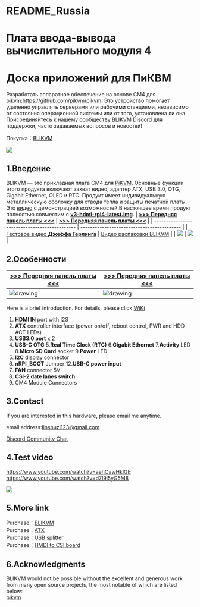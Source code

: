 # README_Russia

# Плата ввода-вывода вычислительного модуля 4

# Доска приложений для ПиКВМ

Разработать аппаратное обеспечение на основе CM4 для pikvm:https://github.com/pikvm/pikvm.
Это устройство помогает удаленно управлять серверами или рабочими станциями, независимо от состояния операционной системы или от того, установлена ли она. Присоединяйтесь к нашему  <a href="https://discord.com/invite/9Y374gUF6C" target="_blank">сообществу BLIKVM Discord</a> для поддержки, часто задаваемых вопросов и новостей! 

Покупка：<a href="https://www.aliexpress.com/item/1005003262886521.html?spm=a2g0o.store_pc_allProduct.8148356.5.39cd62bejpZaWF" target="_blank">BLIKVM</a>

![](https://github.com/ThomasVon2021/pikvm-CM4-Board/blob/main/images/physical_img/blikvm8.jpg)

## 1.Введение

BLIKVM — это прикладная плата CM4 для [PiKVM](https://pikvm.org/). Основные функции этого продукта включают захват видео, адаптер ATX, USB 3.0, OTG, Gigabit Ethernet, OLED и RTC. Продукт имеет индивидуальную металлическую оболочку для отвода тепла и защиты печатной платы. Это [видео](https://www.youtube.com/watch?v=d7I9l5yG5M8) с демонстрацией возможностей.В настоящее время продукт полностью совместим с [**v3-hdmi-rpi4-latest.img**](https://files.pikvm.org/images/v3-hdmi-rpi4-latest.img.xz).
| **[>>> Передняя панель платы <<<](#diy-getting-started)** | **[>>> Передняя панель платы <<<](#pikvm-v3-hat)** |
| --------------------------------------------- | ------------------------------------------ |
| [Тестовое видео **Джеффа Герлинга**](https://www.youtube.com/watch?v=3OPd7svT3bE&t=856s) | [Видео распаковки BLIKVM](https://www.youtube.com/watch?v=aehOawHklGE&t=37s) |
| <img src="https://github.com/ThomasVon2021/pikvm-CM4-Board/blob/main/images/docs_image/1-1.png"/> | <img src="https://github.com/ThomasVon2021/pikvm-CM4-Board/blob/main/images/docs_image/1-2.png"/> |

## 2.Особенности
| **[>>> Передняя панель платы <<<](#diy-getting-started)** | **[>>> Передняя панель платы <<<](#pikvm-v3-hat)** |
| --------------------------------------------- | ------------------------------------------ |
| <img src="https://github.com/ThomasVon2021/pikvm-CM4-Board/blob/main/images/docs_image/2-1.png" alt="drawing"/> | <img src="https://github.com/ThomasVon2021/pikvm-CM4-Board/blob/main/images/docs_image/2-2.png" alt="drawing"/> |

Here is a brief introduction. For details, please click <a href="https://github.com/ThomasVon2021/pikvm-CM4-Board/wiki#features" target="_blank">WiKi</a>
1. **HDMI IN** port with I2S
2. **ATX** controller interface (power on/off, reboot control, PWR and HDD ACT LEDs)
3. **USB3.0 port**  x 2
4. **USB-C OTG**
5.**Real Time Clock (RTC)**
6.**Gigabit Ethernet**
7.**Activity** LED 
8.**Micro SD Card** socket
9.**Power** LED
10. **I2C** display connector
11. **nRPI_BOOT** Jumper
12.**USB-C power input** 
13. **FAN** connector 5V
14. **CSI-2 date lanes switch**
15. CM4 Module Connectors

## 3.Contact
If you are interested in this hardware, please email me anytime.

email address:linshuzi123@gmail.com

<a href="https://discord.gg/9Y374gUF6C" target="_blank">Discord Community Chat</a> 

## 4.Test video
https://www.youtube.com/watch?v=aehOawHklGE
https://www.youtube.com/watch?v=d7I9l5yG5M8

![](/images/test_img/figure1.png)


## 5.More link
Purchase：<a href="https://www.aliexpress.com/item/1005003262886521.html?spm=a2g0o.store_pc_allProduct.8148356.5.39cd62bejpZaWF" target="_blank">BLIKVM</a>  
Purchase：<a href="https://www.aliexpress.com/item/1005003761450893.html?spm=a2g0o.productlist.0.0.32da2b63A98QAp&algo_pvid=17cd48f6-7616-4128-9bb4-9246eb25bf1f&algo_exp_id=17cd48f6-7616-4128-9bb4-9246eb25bf1f-3&pdp_ext_f=%7B%22sku_id%22%3A%2212000027078368713%22%7D&pdp_pi=-1%3B29.03%3B-1%3B3.82%40salePrice%3BUSD%3Bsearch-mainSearch" target="_blank">ATX</a>  
Purchase：<a href="https://www.aliexpress.com/item/1005003793429781.html?spm=a2g0o.productlist.0.0.32da2b63A98QAp&algo_pvid=17cd48f6-7616-4128-9bb4-9246eb25bf1f&algo_exp_id=17cd48f6-7616-4128-9bb4-9246eb25bf1f-2&pdp_ext_f=%7B%22sku_id%22%3A%2212000027184842775%22%7D&pdp_pi=-1%3B5.01%3B-1%3B3.82%40salePrice%3BUSD%3Bsearch-mainSearch" target="_blank">USB splitter</a>  
Purchase：<a href="https://www.aliexpress.com/item/1005002861310912.html?spm=5261.ProductManageOnline.0.0.419d4edf1s8xR0" target="_blank">HMDI to CSI board</a>

## 6.Acknowledgments
BLIKVM would not be possible without the excellent and generous work from many open source projects, the most notable of which are listed below:  
<a href="https://github.com/pikvm/pikvm" target="_blank">pikvm</a>
